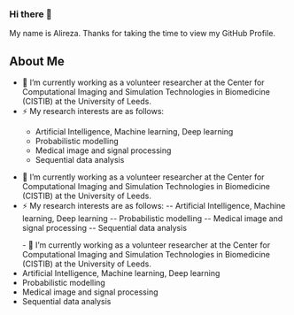 ### Hi there 👋

<!--
**ahokmabadi/ahokmabadi** is a ✨ _special_ ✨ repository because its `README.md` (this file) appears on your GitHub profile.

Here are some ideas to get you started:

- 🔭 I’m currently working on ...
- 🌱 I’m currently learning ...
- 👯 I’m looking to collaborate on ...
- 🤔 I’m looking for help with ...
- 💬 Ask me about ...
- 📫 How to reach me: ...
- 😄 Pronouns: ...
- ⚡ Fun fact: ...
-->


<div size='20px'> My name is Alireza. Thanks for taking the time to view my GitHub Profile.
</div>

<h2> About Me </h2>

<ul>
  <li>🔭 I’m currently working as a volunteer researcher at the Center for Computational Imaging and Simulation Technologies in Biomedicine (CISTIB) at the University    of Leeds.</li>  
  <li>⚡ My research interests are as follows:</li>
  <ul>
    <li>Artificial Intelligence, Machine learning, Deep learning</li>
    <li>Probabilistic modelling</li>
    <li>Medical image and signal processing</li>
    <li>Sequential data analysis</li>
  </ul>
</ul>


- 🔭 I’m currently working as a volunteer researcher at the Center for Computational Imaging and Simulation Technologies in Biomedicine (CISTIB) at the University of Leeds.
- ⚡ My research interests are as follows:
-- Artificial Intelligence, Machine learning, Deep learning
-- Probabilistic modelling
-- Medical image and signal processing
-- Sequential data analysis

<ul>
- 🔭 I’m currently working as a volunteer researcher at the Center for Computational Imaging and Simulation Technologies in Biomedicine (CISTIB) at the University of Leeds.
  <li>Artificial Intelligence, Machine learning, Deep learning</li>
  <li>Probabilistic modelling</li>
  <li>Medical image and signal processing</li>
  <li>Sequential data analysis</li>
</ul>
